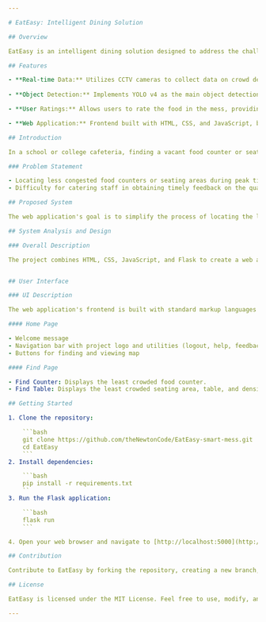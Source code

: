 ```yaml
---

# EatEasy: Intelligent Dining Solution

## Overview

EatEasy is an intelligent dining solution designed to address the challenge of finding less crowded food counters and empty tables in the college mess during peak hours. The web application provides real-time data on crowd density at food counters and seating availability, empowering students to make informed decisions and save time. The minimalistic user interface enhances the user experience, ensuring easy and efficient interaction.

## Features

- **Real-time Data:** Utilizes CCTV cameras to collect data on crowd density, table occupancy, and counter density.
  
- **Object Detection:** Implements YOLO v4 as the main object detection model to calculate crowd density and provide suggestions to users.

- **User Ratings:** Allows users to rate the food in the mess, providing valuable feedback for catering staff.

- **Web Application:** Frontend built with HTML, CSS, and JavaScript, backed by Flask and Python. SQLite serves as the primary database for login and review data.

## Introduction

In a school or college cafeteria, finding a vacant food counter or seating area during busy times can be challenging and time-consuming. EatEasy aims to revolutionize the dining experience for college students by offering real-time information on open seats and counters, resulting in time savings and improved convenience.

### Problem Statement

- Locating less congested food counters or seating areas during peak times is inconvenient for students.
- Difficulty for catering staff in obtaining timely feedback on the quality of food in the mess.

## Proposed System

The web application's goal is to simplify the process of locating the least crowded seating and counter places in the campus mess during peak times. Built using HTML, CSS, JavaScript, and Flask, the frontend provides a seamless experience. CCTV cameras capture real-time data, and YOLO v4 calculates crowd density, offering suggestions to users. The application includes a rating feature for users to provide feedback on the food.

## System Analysis and Design

### Overall Description

The project combines HTML, CSS, JavaScript, and Flask to create a web application. CCTV data is processed in real-time, and YOLO v4 calculates crowd density. The frontend features a user-friendly interface with login, registration, and interactive functionalities.


## User Interface

### UI Description

The web application's frontend is built with standard markup languages (HTML, CSS) and enhanced with JavaScript for added functionality. Users are greeted with a login page, followed by a home page featuring a navigation bar and key buttons for finding least crowded areas and viewing the mess map.

#### Home Page

- Welcome message
- Navigation bar with project logo and utilities (logout, help, feedback)
- Buttons for finding and viewing map

#### Find Page

- Find Counter: Displays the least crowded food counter.
- Find Table: Displays the least crowded seating area, table, and density table for user decision-making.

## Getting Started

1. Clone the repository:

    ```bash
    git clone https://github.com/theNewtonCode/EatEasy-smart-mess.git
    cd EatEasy
    ```
2. Install dependencies:

    ```bash
    pip install -r requirements.txt
    ``
3. Run the Flask application:

    ```bash
    flask run
    ```

4. Open your web browser and navigate to [http://localhost:5000](http://localhost:5000).

## Contribution

Contribute to EatEasy by forking the repository, creating a new branch, and submitting pull requests. Your contributions are valuable in enhancing the dining experience for college students.

## License

EatEasy is licensed under the MIT License. Feel free to use, modify, and share this project.

---
```

